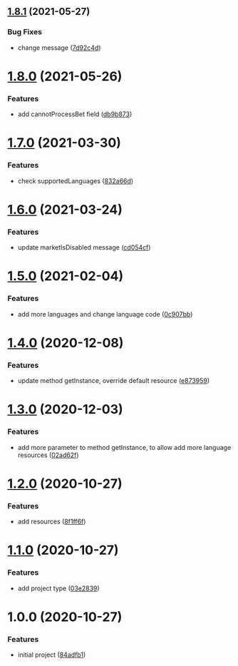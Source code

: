 ## [1.8.1](https://git3.nexdev.net/indo-market/core-packages/translation/compare/v1.8.0...v1.8.1) (2021-05-27)


### Bug Fixes

* change message ([7d92c4d](https://git3.nexdev.net/indo-market/core-packages/translation/commit/7d92c4db11cbea6d60452de26af26efc102e70a7))

# [1.8.0](https://git3.nexdev.net/indo-market/core-packages/translation/compare/v1.7.0...v1.8.0) (2021-05-26)


### Features

* add cannotProcessBet field ([db9b873](https://git3.nexdev.net/indo-market/core-packages/translation/commit/db9b873d6410d80229604c125eb954738fbff053))

# [1.7.0](https://git3.nexdev.net/indo-market/core-packages/translation/compare/v1.6.0...v1.7.0) (2021-03-30)


### Features

* check supportedLanguages ([832a66d](https://git3.nexdev.net/indo-market/core-packages/translation/commit/832a66d1922dec71d38e80faa04ee511ceb85c64))

# [1.6.0](https://git3.nexdev.net/indo-market/core-packages/translation/compare/v1.5.0...v1.6.0) (2021-03-24)


### Features

* update marketIsDisabled message ([cd054cf](https://git3.nexdev.net/indo-market/core-packages/translation/commit/cd054cfeba0d2ee6477ea0d178dbd2949e23f0ef))

# [1.5.0](https://git3.nexdev.net/indo-market/core-packages/translation/compare/v1.4.0...v1.5.0) (2021-02-04)


### Features

* add more languages and change language code ([0c907bb](https://git3.nexdev.net/indo-market/core-packages/translation/commit/0c907bb703363736e6e20c0b7751d5a9ffaece6a))

# [1.4.0](https://git3.nexdev.net/indo-market/core-packages/translation/compare/v1.3.0...v1.4.0) (2020-12-08)


### Features

* update method getInstance, override default resource ([e873959](https://git3.nexdev.net/indo-market/core-packages/translation/commit/e8739591f0e2b870182cc96f9e2e75627f6e6e9f))

# [1.3.0](https://git3.nexdev.net/indo-market/core-packages/translation/compare/v1.2.0...v1.3.0) (2020-12-03)


### Features

* add more parameter to method getInstance, to allow add more language resources ([02ad62f](https://git3.nexdev.net/indo-market/core-packages/translation/commit/02ad62f61b652c39812f815de2a6d5346203705a))

# [1.2.0](https://git3.nexdev.net/indo-market/core-packages/translation/compare/v1.1.0...v1.2.0) (2020-10-27)


### Features

* add resources ([8f1ff6f](https://git3.nexdev.net/indo-market/core-packages/translation/commit/8f1ff6f3a2e455be9d81495bd5677884660e7855))

# [1.1.0](https://git3.nexdev.net/indo-market/core-packages/translation/compare/v1.0.0...v1.1.0) (2020-10-27)


### Features

* add project type ([03e2839](https://git3.nexdev.net/indo-market/core-packages/translation/commit/03e28393cf365af772bbbbafcf8e50d8cfba1068))

# 1.0.0 (2020-10-27)


### Features

* initial project ([84adfb1](https://git3.nexdev.net/indo-market/core-packages/translation/commit/84adfb1eb2f50fdf247489f99ccee6c5a13ae81a))
